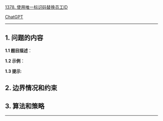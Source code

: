 [1378. 使用唯一标识码替换员工ID](https://leetcode.cn/problems/replace-employee-id-with-the-unique-identifier)

[ChatGPT](chat.openai.com)

---

## 1. 问题的内容
**1.1 题目描述**：

**1.2 示例**：

**1.3 提示**:

## 2. 边界情况和约束


## 3. 算法和策略

---

